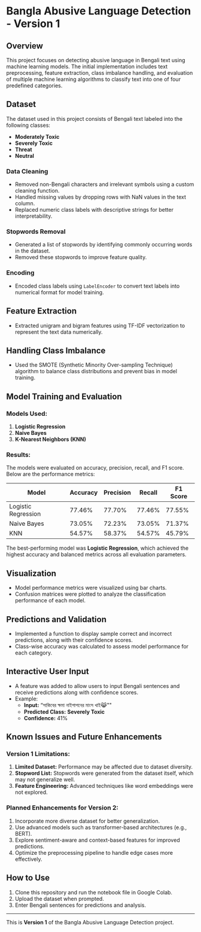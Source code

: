 # Bangla Abusive Language Detection - Version 1

## Overview

This project focuses on detecting abusive language in Bengali text using machine learning models. The initial implementation includes text preprocessing, feature extraction, class imbalance handling, and evaluation of multiple machine learning algorithms to classify text into one of four predefined categories.

## Dataset

The dataset used in this project consists of Bengali text labeled into the following classes:

- **Moderately Toxic**
- **Severely Toxic**
- **Threat**
- **Neutral**

### Data Cleaning

- Removed non-Bengali characters and irrelevant symbols using a custom cleaning function.
- Handled missing values by dropping rows with NaN values in the text column.
- Replaced numeric class labels with descriptive strings for better interpretability.

### Stopwords Removal

- Generated a list of stopwords by identifying commonly occurring words in the dataset.
- Removed these stopwords to improve feature quality.

### Encoding

- Encoded class labels using `LabelEncoder` to convert text labels into numerical format for model training.

## Feature Extraction

- Extracted unigram and bigram features using TF-IDF vectorization to represent the text data numerically.

## Handling Class Imbalance

- Used the SMOTE (Synthetic Minority Over-sampling Technique) algorithm to balance class distributions and prevent bias in model training.

## Model Training and Evaluation

### Models Used:

1. **Logistic Regression**
2. **Naive Bayes**
3. **K-Nearest Neighbors (KNN)**

### Results:

The models were evaluated on accuracy, precision, recall, and F1 score. Below are the performance metrics:

| Model               | Accuracy | Precision | Recall | F1 Score |
| ------------------- | -------- | --------- | ------ | -------- |
| Logistic Regression | 77.46%   | 77.70%    | 77.46% | 77.55%   |
| Naive Bayes         | 73.05%   | 72.23%    | 73.05% | 71.37%   |
| KNN                 | 54.57%   | 58.37%    | 54.57% | 45.79%   |

The best-performing model was **Logistic Regression**, which achieved the highest accuracy and balanced metrics across all evaluation parameters.

## Visualization

- Model performance metrics were visualized using bar charts.
- Confusion matrices were plotted to analyze the classification performance of each model.

## Predictions and Validation

- Implemented a function to display sample correct and incorrect predictions, along with their confidence scores.
- Class-wise accuracy was calculated to assess model performance for each category.

## Interactive User Input

- A feature was added to allow users to input Bengali sentences and receive predictions along with confidence scores.
- Example:
  - **Input:** “সাকিবের ক্ষমা নাইপাপনের মাংস খাই😹""
  - **Predicted Class:** **Severely Toxic**
  - **Confidence:** 41%

## Known Issues and Future Enhancements

### Version 1 Limitations:

1. **Limited Dataset:** Performance may be affected due to dataset diversity.
2. **Stopword List:** Stopwords were generated from the dataset itself, which may not generalize well.
3. **Feature Engineering:** Advanced techniques like word embeddings were not explored.

### Planned Enhancements for Version 2:

1. Incorporate more diverse dataset for better generalization.
2. Use advanced models such as transformer-based architectures (e.g., BERT).
3. Explore sentiment-aware and context-based features for improved predictions.
4. Optimize the preprocessing pipeline to handle edge cases more effectively.

## How to Use

1. Clone this repository and run the notebook file in Google Colab.
2. Upload the dataset when prompted.
3. Enter Bengali sentences for predictions and analysis.

---

This is **Version 1** of the Bangla Abusive Language Detection project.

